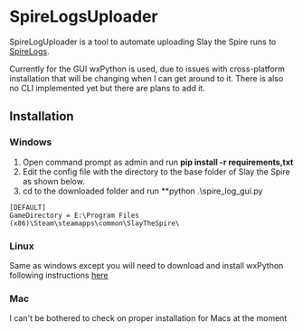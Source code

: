 # SpireLogsUploader
SpireLogUploader is a tool to automate uploading Slay the Spire runs to [SpireLogs](http://spirelogs.com/).

Currently for the GUI wxPython is used, due to issues with cross-platform
installation that will be changing when I can get around to it. There is also no CLI implemented yet
but there are plans to add it.

## Installation
### Windows
1. Open command prompt as admin and run **pip install -r requirements,txt**
2. Edit the config file with the directory to the base folder of Slay the Spire as shown below.
3. cd to the downloaded folder and run **python .\spire_log_gui.py
````
[DEFAULT]
GameDirectory = E:\Program Files (x86)\Steam\steamapps\common\SlayTheSpire\
````
### Linux
Same as windows except you will need to download and install wxPython following instructions [here](https://wxpython.org/pages/downloads/)
### Mac
I can't be bothered to check on proper installation for Macs at the moment
